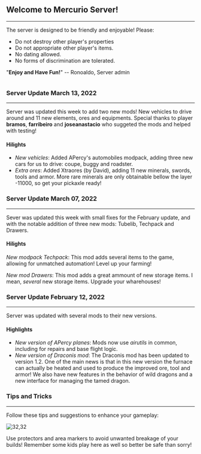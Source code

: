 ## Welcome to Mercurio Server!
-------------------------------

The server is designed to be friendly and enjoyable! Please:

- Do not destroy other player's properties
- Do not appropriate other player's items.
- No dating allowed.
- No forms of discrimination are tolerated.

"**Enjoy and Have Fun!**" -- Ronoaldo, Server admin

```
```

### Server Update March 13, 2022
--------------------------------

Server was updated this week to add two new mods! New vehicles to drive around
and 11 new elements, ores and equipments. Special thanks to player **bramos**,
**farribeiro** and **joseanastacio** who suggeted the mods and helped with testing!

#### Hilights

- *New vehicles*: Added APercy's automobiles modpack, adding three new cars for us to drive: coupe, buggy and roadster.
- *Extra ores*: Added Xtraores (by David), adding 11 new minerals, swords, tools and armor. More rare minerals are only obtainable bellow the layer -11000, so get your pickaxle ready!

### Server Update March 07, 2022
--------------------------------

Sever was updated this week with small fixes for the February update, and with the notable addition of three new mods: Tubelib, Techpack and Drawers.

#### Hilights

*New modpack Techpack*: This mod adds several items to the game, allowing for unmatched automation! Level up your farming!

*New mod Drawers*: This mod adds a great ammount of new storage items. I mean, *several* new storage items. Upgrade your wharehouses!

### Server Update February 12, 2022
-----------------------------------

Server was updated with several mods to their new versions.

#### Highlights

- *New version of APercy planes*: Mods now use *airutils* in common, including for repairs and base flight logic.
- *New version of Draconis mod*: The Draconis mod has been updated to version 1.2. One of the main news is that in this new version the furnace can actually be heated and used to produce the improved ore, tool and armor! We also have new features in the behavior of wild dragons and a new interface for managing the tamed dragon.

### Tips and Tricks
-------------------

Follow these tips and suggestions to enhance your gameplay:

![32,32](halo.png)

<item name=default:stone size=48 float=left />
Use protectors and area markers to avoid unwanted breakage of your builds! Remember some kids play here as well so better be safe than sorry!